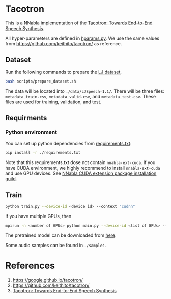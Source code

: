# Tacotron

This is a NNabla implementation of the [Tacotron: Towards End-to-End Speech Synthesis](https://arxiv.org/abs/1703.10135).

All hyper-parameters are defined in [hparams.py](./hparams.py). We use the same values from https://github.com/keithito/tacotron/ as reference.



## Dataset
Run the following commands to prepare the [LJ dataset](https://keithito.com/LJ-Speech-Dataset/),
```bash
bash scripts/prepare_dataset.sh
```
The data will be located into `./data/LJSpeech-1.1/`. There will be three files: `metadata_train.csv`, `metadata_valid.csv`, and `metadata_test.csv`. These files are used for training, validation, and test.

## Requirments
### Python environment
You can set up python dependencies from [requirements.txt](./requirements.txt):

```bash
pip install -r ./requirements.txt
```
Note that this requirements.txt dose not contain `nnabla-ext-cuda`.
If you have CUDA environment, we highly recommend to install `nnabla-ext-cuda` and use GPU devices.
See [NNabla CUDA extension package installation guild](https://nnabla.readthedocs.io/en/latest/python/pip_installation_cuda.html).


## Train
```bash
python train.py --device-id <device id> --context "cudnn"
```
If you have multiple GPUs, then 
```bash
mpirun -n <number of GPUs> python main.py --device-id <list of GPUs> --context "cudnn"
```

The pretrained model can be downloaded from [here]().

Some audio samples can be found in `./samples`.

# References

1. https://google.github.io/tacotron/
2. https://github.com/keithito/tacotron/
3. [Tacotron: Towards End-to-End Speech Synthesis](https://arxiv.org/abs/1703.10135)